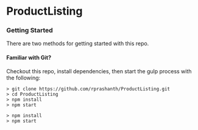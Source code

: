 # ProductListing


### Getting Started

There are two methods for getting started with this repo.

#### Familiar with Git?
Checkout this repo, install dependencies, then start the gulp process with the following:

```
> git clone https://github.com/rprashanth/ProductListing.git
> cd ProductListing
> npm install
> npm start
```

```
> npm install
> npm start
```
